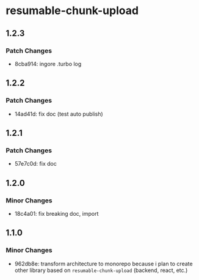# resumable-chunk-upload

## 1.2.3

### Patch Changes

- 8cba914: ingore .turbo log

## 1.2.2

### Patch Changes

- 14ad41d: fix doc (test auto publish)

## 1.2.1

### Patch Changes

- 57e7c0d: fix doc

## 1.2.0

### Minor Changes

- 18c4a01: fix breaking doc, import

## 1.1.0

### Minor Changes

- 962db8e: transform architecture to monorepo because i plan to create other library based on `resumable-chunk-upload` (backend, react, etc.)
